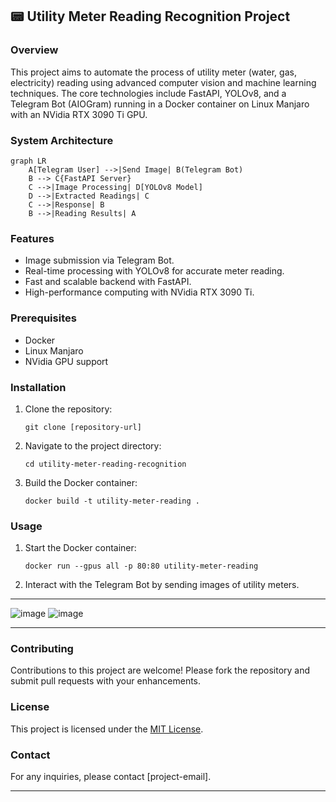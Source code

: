 ## 📟 Utility Meter Reading Recognition Project

### Overview
This project aims to automate the process of utility meter (water, gas, electricity) reading using advanced computer vision and machine learning techniques. The core technologies include FastAPI, YOLOv8, and a Telegram Bot (AIOGram) running in a Docker container on Linux Manjaro with an NVidia RTX 3090 Ti GPU.

### System Architecture
```mermaid
graph LR
    A[Telegram User] -->|Send Image| B(Telegram Bot)
    B --> C{FastAPI Server}
    C -->|Image Processing| D[YOLOv8 Model]
    D -->|Extracted Readings| C
    C -->|Response| B
    B -->|Reading Results| A
```

### Features
- Image submission via Telegram Bot.
- Real-time processing with YOLOv8 for accurate meter reading.
- Fast and scalable backend with FastAPI.
- High-performance computing with NVidia RTX 3090 Ti.

### Prerequisites
- Docker
- Linux Manjaro
- NVidia GPU support

### Installation
1. Clone the repository:
   ```
   git clone [repository-url]
   ```
2. Navigate to the project directory:
   ```
   cd utility-meter-reading-recognition
   ```
3. Build the Docker container:
   ```
   docker build -t utility-meter-reading .
   ```

### Usage
1. Start the Docker container:
   ```
   docker run --gpus all -p 80:80 utility-meter-reading
   ```
2. Interact with the Telegram Bot by sending images of utility meters.

---

![image](https://github.com/DmPanf/Counters_YOLOv8_FastAPI_TgBot_Advanced_ver2/assets/99917230/5bd0eb08-3d61-4ec1-88e3-d6e7347e65e8)
![image](https://github.com/DmPanf/Counters_YOLOv8_FastAPI_TgBot_Advanced_ver2/assets/99917230/a76d8321-b870-4544-bc6b-b7fbf5bc022e)

---

### Contributing
Contributions to this project are welcome! Please fork the repository and submit pull requests with your enhancements.

### License
This project is licensed under the [MIT License](LICENSE).

### Contact
For any inquiries, please contact [project-email].

---

